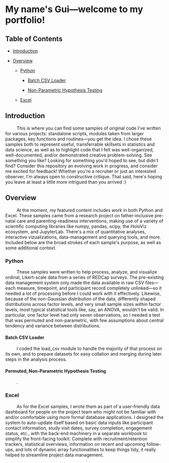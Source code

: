 # My name's Gui—welcome to my portfolio!

## Table of Contents

- [Introduction](https://github.com/galguibra/galguibra/blob/main/README.md#introduction)

- [Overview](https://github.com/galguibra/galguibra/blob/main/README.md#overview)

    - [Python](https://github.com/galguibra/galguibra/blob/main/README.md#python)
 
        - [Batch CSV Loader]()
     
        - [Non-Parametric Hypothesis Testing]()

    - [Excel](https://github.com/galguibra/galguibra/blob/main/README.md#excel)

## Introduction

&emsp; &emsp; This is where you can find some samples of original code I've written for various projects: standalone scripts, modules taken from larger packages, key functions and routines—you get the idea.
I chose these samples both to represent useful, transferrable skillsets in statistics and data science, as well as to highlight code that I felt was well-organized, well-documented, and/or demonstrated creative problem-solving.
See something you like? Looking for something you'd hoped to see, but didn't find? Consider this repository an evolving work in progress, and consider me excited for feedback! Whether you're a recruiter or just an
interested observer, I'm always open to constructive critique. That said, here's hoping you leave at least a little more intrigued than you arrived :)

## Overview

&emsp; &emsp; At the moment, my featured content includes work in both Python and Excel. These samples came from a research project on father-inclusive pre-natal care and parenting-readiness interventions, making use
of a variety of scientific computing libraries like numpy, pandas, scipy, the HoloViz ecosystem, and JupyterLab. There's a mix of quantitative analyses, interactive vizualizations, data-management and querying tools, and more.
Included below are the broad strokes of each sample's purpose, as well as some additional context.

### Python

&emsp; &emsp; These samples were written to help process, analyze, and visualize ordinal, Likert-scale data from a series of REDCap surveys. The pre-existing data management system only made the data available in raw CSV files—each measure,
timepoint, and participant record completely unlinked—so it needed a lot of processing before I could work with it effectively. Likewise, because of the non-Gaussian distribution of the data, differently shaped distributions across factor
levels, and very small sample sizes *within* factor levels, most typical statistical tools like, say, an ANOVA, wouldn't be valid. In particular, one factor level had only seven observations, so I needed a test that was permuted and 
non-parametric, with few assumptions about central tendency and variance between distributions.

#### Batch CSV Loader

&emsp; &emsp; I coded the load_csv module to handle the majority of that process on its own, and to prepare datasets for easy collation and merging during later steps in the analysis process.

#### Permuted, Non-Parametric Hypothesis Testing

&emsp; &emsp; .

### Excel

&emsp; &emsp; As for the Excel samples, I wrote them as part of a user-friendly data dashboard for people on the project team who might not be familiar with and/or comfortable using more formal database applications. I designed the system to 
auto-update itself based on basic data inputs like participant contact information, study visit dates, survey completion, engagement status, etc., with the back-end machinery in a separate workbook to simplify the front-facing toolkit. 
Complete with recruitment/retention trackers, statistical overviews, information on recent and upcoming follow-ups, and lots of dynamic array functionalities to keep things tidy, it really helped to streamline project data management.
